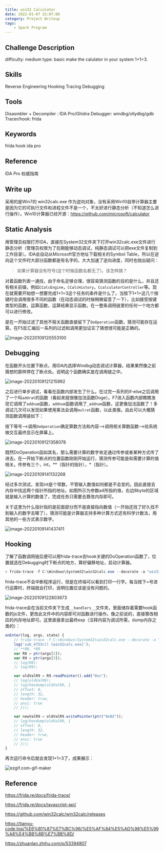 ```yaml
---
title: win32 Calculator
date: 2022-01-07 15:07:00
category: Project Writeup
tags: 
    - Spark Program
---
```


## Challenge Description

difficulty: medium
type: basic
make the calulator in your system 1+1=3.

## Skills 
Reverse Engineering
Hooking
Tracing
Debugging

## Tools

Disasmbler + Decompiler : IDA Pro/Ghidra
Debugger: windbg/ollydbg/gdb
Tracer/hook: frida

## Keywords
frida hook
ida pro
## Reference
IDA Pro 权威指南


## Write up

采用的是Win7的 win32calc.exe 作为逆向对象，没有采用Win10自带计算器主要是因为它的可执行文件和进程文件不是一个，不太好进行静态分析（不知道怎么进行操作）。Win10计算器已经开源：https://github.com/microsoft/calculator

## Static Analysis

用管理员权限打开IDA，直接在System32文件夹下打开win32calc.exe文件进行静态分析（管理员权限为了后期能够动态调试，纯静态调试可以把exe文件复制到工作目录）。IDA会自动从Microsoft官方地址下载相关的Symbol Table，所以在逆向这个文件时大部分函数都是有名字的，大大加速了逆向进度，同时也抛出疑问：

>   如果计算器没有符号(这个时候函数名都无了)，该怎样搞？

对着函数列表一通找，由于命名足够合理，很容易猜测函数的目的是什么，并且还有相关前缀，例如`CCalcEngine`，`CCalcHistory`，`CcalculatorController`等。现在就需要开始想一想要完成1+1=3这个任务的条件是什么了。当按下1+1=这几个按键时会调用很多不同的函数（在动态调试的时候稍微留意了一下），比如接受按键类型的函数，运算函数，运算结果显示函数。在一整条调用链里的任何一个地方都可以进行修改。

是在一开始过滤了其他不相关函数直接留下了`DoOperation`函数，猜测可能存在运算。在F5反汇编后一系列的过滤和调用更加证实了猜想很可能是正确的。

![image-20220109120553100](assets/image-20220109120553100.png)

## Debugging

在函数开头位置下断点，用IDA内选择Windbg动态调试计算器，结果果然像之前猜想的那样停在了断点处。说明这个函数确实是在调用链之中。

![image-20220109121215992](assets/image-20220109121215992-16502356803191.png)

之后进行单步调试，看看在函数内部发生了什么。在过完一系列的if-else之后调用了一个叫`addrat`的函数（看起来就很像加法函数Doge）。F7进入函数内部瞧瞧发现它调用了`addnum`函数，`addnum`函数调用了`_addnum`函数，这更像加法函数了！多调试几次可以发现如果使用乘法会调用`mulrat`函数，以此类推。由此可以大概猜测函数调用链如下：

按下等号-->调用`DoOperation`确定算数方法和内容-->调用相关算数函数-->给系统做交互最终显示在屏幕上。

![image-20220109121358078](assets/image-20220109121358078.png)

既然DoOperation函如其名，那么需要计算的数字肯定通过传参或者某种方式传了进去。在一开始下断点的位置函数刚刚开始运行，猜测传参可能是和需要计算的值相关。传参有三个，int，**（指针的指针），\*（指针）。

![image-20220109141132268](assets/image-20220109141132268.png)

经过多次测试，发现int是个常数，不管输入数值如何都是不会变的。因此直接去内存中找这两个指针所指的地址。如图所示为参数a4所指的值，右边8byte的区域就是输入计算的数值了，完成任务只需要去篡改内存即可。

关于这里为什么指针指的是前面部分而不是直接指向数值（一开始还找了好久找不到输入的数字去哪了），猜测可能是计算器支持多种计算方式还有科学计数法，用其他的一些方式表示数字。

![image-20220109141437411](assets/image-20220109141437411.png)

## Hooking

了解了函数调用链后便可以用frida-trace去hook关键的DoOperation函数了，位置就选在Debugging时下断点的地方，算好偏移地址，启动计算器。

```powershell
> frida-trace -f C:\Windows\System32\win32calc.exe --decorate -a "win32calc.exe!0x4753c"
```

frida-trace不会中断程序运行，但是在终端可以看到打印一行字。每当按下=号进行运算时，终端就会打印，说明位置应该是没有问题的。

![image-20220109122803673](assets/image-20220109122803673.png)

frida-trace会在当前文件夹下生成`__handlers__`文件夹，里面储存着需要hook函数的js文件，更改此文件中的内容即可对函数进行操作。像之前说的，直接篡改相应的内存地址即可。这里直接拿出最终exp（注释内容为调试所需，dump内存之类的）：

```javascript
onEnter(log, args, state) {
    // frida-trace -f C:\Windows\System32\win32calc.exe --decorate -a "win32calc.exe!0x4753c"
    log('sub_4753c() [win32calc.exe]');
    // **R8, *R9
    var R8 = ptr(args[2]);
    var R9 = ptr(args[3]);
    // log(R8);
    // log(R9);

    var oldValR9 = R9.readPointer().add("0xc");
    // log(oldValR9);
    // log(hexdump(oldValR9, {
    // offset: 0,
    // length: 32,
    // header: true,
    // ansi: true
    // })); 

    var newValR9 = oldValR9.writePointer(ptr("0x02"));
    // log(hexdump(oldValR9, {
    // offset: 0,
    // length: 32,
    // header: true,
    // ansi: true
    // })); 
}
```

再次运行命令后就会发现1+1=3了，成果展示：

![ezgif.com-gif-maker](assets/ezgif.com-gif-maker.gif)

## Reference

https://frida.re/docs/frida-trace/

https://frida.re/docs/javascript-api/

https://github.com/win32calc/win32calc/releases

https://tianyu-code.top/%E6%B1%87%E7%BC%96/%E5%AF%84%E5%AD%98%E5%99%A8%E4%BB%8B%E7%BB%8D/

https://zhuanlan.zhihu.com/p/53394807